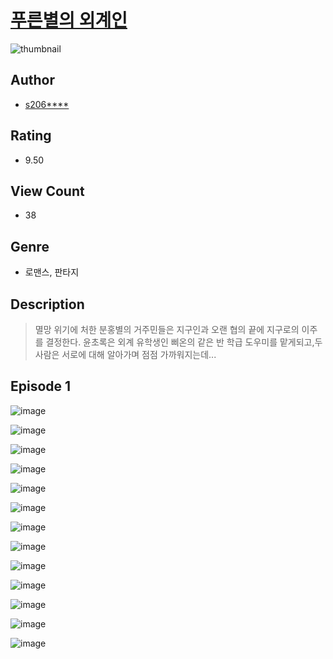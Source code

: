 # [푸른별의 외계인](https://comic.naver.com/challenge/list?titleId=810954)
![thumbnail](https://image-comic.pstatic.net/user_contents_data/challenge_comic/2023/05/25/upload_3991146267587864164_480x623.jpeg)

## Author
- [s206****](https://comic.naver.com/artistTitle?id=367138)

## Rating
- 9.50

## View Count
- 38

## Genre
- 로맨스, 판타지

## Description
> 멸망 위기에 처한 분홍별의 거주민들은 지구인과 오랜 협의 끝에 지구로의 이주를 결정한다. 윤초록은 외계 유학생인 삐온의 같은 반 학급 도우미를 맡게되고,두 사람은 서로에 대해 알아가며 점점 가까워지는데...


## Episode 1
![image](https://image-comic.pstatic.net/user_contents_data/challenge_comic/2023/05/25/367138/upload_3617064734999197748.jpeg)

![image](https://image-comic.pstatic.net/user_contents_data/challenge_comic/2023/05/25/367138/upload_3545519705948500070.jpeg)

![image](https://image-comic.pstatic.net/user_contents_data/challenge_comic/2023/05/25/367138/upload_3990533843050836067.jpeg)

![image](https://image-comic.pstatic.net/user_contents_data/challenge_comic/2023/05/25/367138/upload_7365415317758424628.jpeg)

![image](https://image-comic.pstatic.net/user_contents_data/challenge_comic/2023/05/25/367138/upload_7005175927960254262.jpeg)

![image](https://image-comic.pstatic.net/user_contents_data/challenge_comic/2023/05/25/367138/upload_3546411220766111287.jpeg)

![image](https://image-comic.pstatic.net/user_contents_data/challenge_comic/2023/05/25/367138/upload_3690191058654094137.jpeg)

![image](https://image-comic.pstatic.net/user_contents_data/challenge_comic/2023/05/25/367138/upload_3906372640313782835.jpeg)

![image](https://image-comic.pstatic.net/user_contents_data/challenge_comic/2023/05/25/367138/upload_4063717341394056243.jpeg)

![image](https://image-comic.pstatic.net/user_contents_data/challenge_comic/2023/05/25/367138/upload_3907215940804501862.jpeg)

![image](https://image-comic.pstatic.net/user_contents_data/challenge_comic/2023/05/25/367138/upload_3761693601146941539.jpeg)

![image](https://image-comic.pstatic.net/user_contents_data/challenge_comic/2023/05/25/367138/upload_4121982653704791349.jpeg)

![image](https://image-comic.pstatic.net/user_contents_data/challenge_comic/2023/05/25/367138/upload_3762305797214843956.jpeg)
